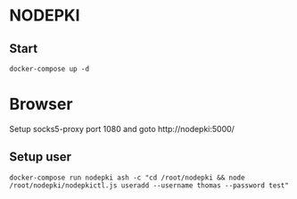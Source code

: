 # NODEPKI

## Start

```
docker-compose up -d
```

# Browser

Setup socks5-proxy port 1080 and goto http://nodepki:5000/

## Setup user

```
docker-compose run nodepki ash -c "cd /root/nodepki && node /root/nodepki/nodepkictl.js useradd --username thomas --password test"
```
